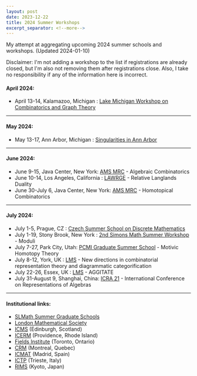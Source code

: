 ```yaml
---
layout: post
date: 2023-12-22
title: 2024 Summer Workshops
excerpt_separator: <!--more-->
---
```


My attempt at aggregating upcoming 2024 summer schools and workshops. (Updated 2024-01-10)
<!--more-->

Disclaimer: I'm not adding a workshop to the list if registrations are already closed, but I'm also not removing them after registrations close. Also, I take no responsibility if any of the information here is incorrect.

#### April 2024:
* April 13-14, Kalamazoo, Michigan : [Lake Michigan Workshop on Combinatorics and Graph Theory](https://sites.google.com/wmich.edu/dudek/9th-lake-michigan-workshop)

---

#### May 2024:
* May 13-17, Ann Arbor, Michigan : [Singularities in Ann Arbor](https://sites.google.com/view/singularitiesinaa/home)

---

#### June 2024:
* June 9-15, Java Center, New York: [AMS MRC](https://www.ams.org/programs/research-communities/mrc-24) - Algebraic Combinatorics
* June 10-14, Los Angeles, California : [LAWRGE](https://sites.google.com/view/lawrge2024/) - Relative Langlands Duality
* June 30-July 6, Java Center, New York: [AMS MRC](https://www.ams.org/programs/research-communities/mrc-24) - Homotopical Combinatorics

---

#### July 2024:
* July 1-5, Prague, CZ : [Czech Summer School on Discrete Mathematics](https://www.mff.cuni.cz/en/iuuk/events/czech-summer-school-on-discrete-mathematics)
* July 1-19, Stony Brook, New York : [2nd Simons Math Summer Workshop](https://scgp.stonybrook.edu/archives/41260) - Moduli
* July 7-27, Park City, Utah: [PCMI Graduate Summer School](https://www.ias.edu/pcmi/programs/pcmi-2024-graduate-summer-school) - Motivic Homotopy Theory
* July 8-12, York, UK : [LMS](https://www.lms.ac.uk/events/lms-research-schools) - New directions in combinatorial representation theory and diagrammatic categorification
* July 22-26, Essex, UK : [LMS](https://www.lms.ac.uk/events/lms-research-schools) - AGGITATE
* July 31-August 9, Shanghai, China: [ICRA 21](https://icra21.sjtu.edu.cn/) - International Conference on Representations of Algebras

---

#### Institutional links:
* [SLMath Summer Graduate Schools](https://www.slmath.org/summer-schools)
* [London Mathematical Society](https://www.lms.ac.uk/events/lms-research-schools)
* [ICMS](https://www.icms.org.uk/workshops) (Edinburgh, Scotland)
* [ICERM](https://icerm.brown.edu/programs/) (Providence, Rhode Island)
* [Fields Institute](http://www.fields.utoronto.ca/activities/workshops) (Toronto, Ontario)
* [CRM](https://www.crmath.ca/en/activities/schools/) (Montreal, Quebec)
* [ICMAT](https://www.icmat.es/events/workshops/) (Madrid, Spain)
* [ICTP](https://www.ictp.it/home/scientific-calendar?s%5B5%5D=5&tt=) (Trieste, Italy)
* [RIMS](https://www.kurims.kyoto-u.ac.jp/kyoten/en/workshop.html) (Kyoto, Japan)
